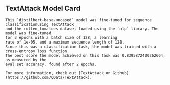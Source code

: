 ## TextAttack Model Card    
    This `distilbert-base-uncased` model was fine-tuned for sequence classificationusing TextAttack 
    and the rotten_tomatoes dataset loaded using the `nlp` library. The model was fine-tuned 
    for 3 epochs with a batch size of 128, a learning 
    rate of 1e-05, and a maximum sequence length of 128. 
    Since this was a classification task, the model was trained with a cross-entropy loss function. 
    The best score the model achieved on this task was 0.8395872420262664, as measured by the 
    eval set accuracy, found after 2 epochs.
    
    For more information, check out [TextAttack on Github](https://github.com/QData/TextAttack).
